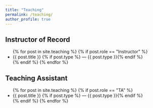 ```yaml
---
title: "Teaching"
permalink: /teaching/
author_profile: true
---
```


<h2>Instructor of Record</h2>
<ul>
{% for post in site.teaching %}
  {% if post.role == "Instructor" %}
    <li>
      {{ post.title }}
      {% if post.type %} — {{ post.type }}{% endif %}
    </li>
  {% endif %}
{% endfor %}
</ul>

<h2>Teaching Assistant</h2>
<ul>
{% for post in site.teaching %}
  {% if post.role == "TA" %}
    <li>
      {{ post.title }}
      {% if post.type %} — {{ post.type }}{% endif %}
    </li>
  {% endif %}
{% endfor %}
</ul>
